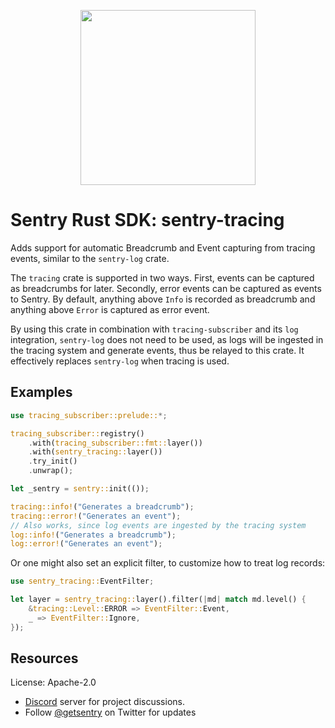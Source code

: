 <p align="center">
    <a href="https://sentry.io" target="_blank" align="center">
        <img src="https://sentry-brand.storage.googleapis.com/sentry-logo-black.png" width="280">
    </a>
</p>

# Sentry Rust SDK: sentry-tracing

Adds support for automatic Breadcrumb and Event capturing from tracing events,
similar to the `sentry-log` crate.

The `tracing` crate is supported in two ways. First, events can be captured as
breadcrumbs for later. Secondly, error events can be captured as events to
Sentry. By default, anything above `Info` is recorded as breadcrumb and
anything above `Error` is captured as error event.

By using this crate in combination with `tracing-subscriber` and its `log`
integration, `sentry-log` does not need to be used, as logs will be ingested
in the tracing system and generate events, thus be relayed to this crate. It
effectively replaces `sentry-log` when tracing is used.

## Examples

```rust
use tracing_subscriber::prelude::*;

tracing_subscriber::registry()
    .with(tracing_subscriber::fmt::layer())
    .with(sentry_tracing::layer())
    .try_init()
    .unwrap();

let _sentry = sentry::init(());

tracing::info!("Generates a breadcrumb");
tracing::error!("Generates an event");
// Also works, since log events are ingested by the tracing system
log::info!("Generates a breadcrumb");
log::error!("Generates an event");
```

Or one might also set an explicit filter, to customize how to treat log
records:

```rust
use sentry_tracing::EventFilter;

let layer = sentry_tracing::layer().filter(|md| match md.level() {
    &tracing::Level::ERROR => EventFilter::Event,
    _ => EventFilter::Ignore,
});
```

## Resources

License: Apache-2.0

- [Discord](https://discord.gg/ez5KZN7) server for project discussions.
- Follow [@getsentry](https://twitter.com/getsentry) on Twitter for updates

